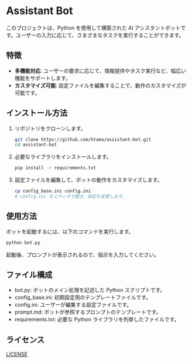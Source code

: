 # Assistant Bot

このプロジェクトは、Python を使用して構築された AI アシスタントボットです。ユーザーの入力に応じて、さまざまなタスクを実行することができます。

## 特徴

- **多機能対応**: ユーザーの要求に応じて、情報提供やタスク実行など、幅広い機能をサポートします。
- **カスタマイズ可能**: 設定ファイルを編集することで、動作のカスタマイズが可能です。

## インストール方法

1. リポジトリをクローンします。

   ```bash
   git clone https://github.com/ktama/assistant-bot.git
   cd assistant-bot
   ```

2. 必要なライブラリをインストールします。

   ```bash
   pip install -r requirements.txt
   ```

3. 設定ファイルを編集して、ボットの動作をカスタマイズします。

   ```bash
   cp config_base.ini config.ini
   # config.ini をエディタで開き、設定を変更します。
   ```

## 使用方法

ボットを起動するには、以下のコマンドを実行します。

```bash
python bot.py
```

起動後、プロンプトが表示されるので、指示を入力してください。

## ファイル構成

- bot.py: ボットのメイン処理を記述した Python スクリプトです。
- config_base.ini: 初期設定用のテンプレートファイルです。
- config.ini: ユーザーが編集する設定ファイルです。
- prompt.md: ボットが参照するプロンプトのテンプレートです。
- requirements.txt: 必要な Python ライブラリを列挙したファイルです。

## ライセンス

[LICENSE](./LICENSE)
